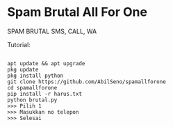 # Spam Brutal All For One
SPAM BRUTAL SMS, CALL, WA

Tutorial:
<pre><code>
apt update && apt upgrade
pkg update
pkg install python
git clone https://github.com/AbilSeno/spamallforone
cd spamallforone
pip install -r harus.txt
python brutal.py
>>> Pilih 1
>>> Masukkan no telepon
>>> Selesai
</code></pre>
